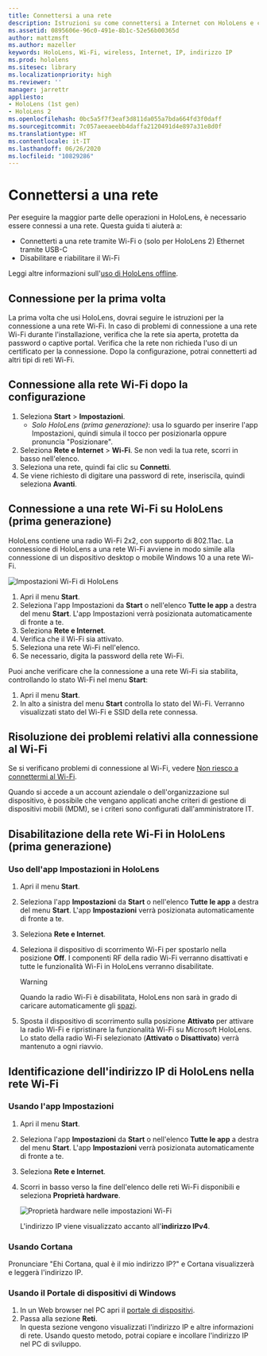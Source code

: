 ```yaml
---
title: Connettersi a una rete
description: Istruzioni su come connettersi a Internet con HoloLens e come identificare l'indirizzo IP del dispositivo.
ms.assetid: 0895606e-96c0-491e-8b1c-52e56b00365d
author: mattzmsft
ms.author: mazeller
keywords: HoloLens, Wi-Fi, wireless, Internet, IP, indirizzo IP
ms.prod: hololens
ms.sitesec: library
ms.localizationpriority: high
ms.reviewer: ''
manager: jarrettr
appliesto:
- HoloLens (1st gen)
- HoloLens 2
ms.openlocfilehash: 0bc5a5f7f3eaf3d811da055a7bda664fd3f0daff
ms.sourcegitcommit: 7c057aeeaeebb4daffa2120491d4e897a31e8d0f
ms.translationtype: HT
ms.contentlocale: it-IT
ms.lasthandoff: 06/26/2020
ms.locfileid: "10829286"
---
```

# Connettersi a una rete

Per eseguire la maggior parte delle operazioni in HoloLens, è necessario essere connessi a una rete. Questa guida ti aiuterà a:

- Connetterti a una rete tramite Wi-Fi o (solo per HoloLens 2) Ethernet tramite USB-C
- Disabilitare e riabilitare il Wi-Fi

Leggi altre informazioni sull'[uso di HoloLens offline](hololens-offline.md).

## Connessione per la prima volta

La prima volta che usi HoloLens, dovrai seguire le istruzioni per la connessione a una rete Wi-Fi. In caso di problemi di connessione a una rete Wi-Fi durante l'installazione, verifica che la rete sia aperta, protetta da password o captive portal. Verifica che la rete non richieda l'uso di un certificato per la connessione. Dopo la configurazione, potrai connetterti ad altri tipi di reti Wi-Fi.

## Connessione alla rete Wi-Fi dopo la configurazione

1. Seleziona **Start** > **Impostazioni**.
   - *Solo HoloLens (prima generazione)*: usa lo sguardo per inserire l'app Impostazioni, quindi simula il tocco per posizionarla oppure pronuncia "Posizionare".
1. Seleziona **Rete e Internet** > **Wi-Fi**. Se non vedi la tua rete, scorri in basso nell'elenco.
1. Seleziona una rete, quindi fai clic su **Connetti**.
1. Se viene richiesto di digitare una password di rete, inseriscila, quindi seleziona **Avanti**.

## Connessione a una rete Wi-Fi su HoloLens (prima generazione)

HoloLens contiene una radio Wi-Fi 2x2, con supporto di 802.11ac. La connessione di HoloLens a una rete Wi-Fi avviene in modo simile alla connessione di un dispositivo desktop o mobile Windows 10 a una rete Wi-Fi.

![Impostazioni Wi-Fi di HoloLens](./images/wifi-hololens-600px.jpg)

1. Apri il menu **Start**.
1. Seleziona l'app Impostazioni da **Start** o nell'elenco **Tutte le app** a destra del menu **Start**. L'app Impostazioni verrà posizionata automaticamente di fronte a te.
1. Seleziona **Rete e Internet**.
1. Verifica che il Wi-Fi sia attivato.
1. Seleziona una rete Wi-Fi nell'elenco.
1. Se necessario, digita la password della rete Wi-Fi.

Puoi anche verificare che la connessione a una rete Wi-Fi sia stabilita, controllando lo stato Wi-Fi nel menu **Start**:

1. Apri il menu **Start**.
1. In alto a sinistra del menu **Start** controlla lo stato del Wi-Fi. Verranno visualizzati stato del Wi-Fi e SSID della rete connessa.

## Risoluzione dei problemi relativi alla connessione al Wi-Fi

Se si verificano problemi di connessione al Wi-Fi, vedere [Non riesco a connettermi al Wi-Fi](./hololens-faq.md#i-cant-connect-to-wi-fi).

Quando si accede a un account aziendale o dell'organizzazione sul dispositivo, è possibile che vengano applicati anche criteri di gestione di dispositivi mobili (MDM), se i criteri sono configurati dall'amministratore IT.

## Disabilitazione della rete Wi-Fi in HoloLens (prima generazione)

### Uso dell'app Impostazioni in HoloLens

1. Apri il menu **Start**.
1. Seleziona l'app **Impostazioni** da **Start** o nell'elenco **Tutte le app** a destra del menu **Start**. L'app **Impostazioni** verrà posizionata automaticamente di fronte a te.
1. Seleziona **Rete e Internet**.
1. Seleziona il dispositivo di scorrimento Wi-Fi per spostarlo nella posizione **Off**. I componenti RF della radio Wi-Fi verranno disattivati e tutte le funzionalità Wi-Fi in HoloLens verranno disabilitate.

    > [!WARNING]
    > Quando la radio Wi-Fi è disabilitata, HoloLens non sarà in grado di caricare automaticamente gli [spazi](hololens-spaces.md).

1. Sposta il dispositivo di scorrimento sulla posizione **Attivato** per attivare la radio Wi-Fi e ripristinare la funzionalità Wi-Fi su Microsoft HoloLens. Lo stato della radio Wi-Fi selezionato (**Attivato** o **Disattivato**) verrà mantenuto a ogni riavvio.

## Identificazione dell'indirizzo IP di HoloLens nella rete Wi-Fi

### Usando l'app Impostazioni

1. Apri il menu **Start**.
1. Seleziona l'app **Impostazioni** da **Start** o nell'elenco **Tutte le app** a destra del menu **Start**. L'app **Impostazioni** verrà posizionata automaticamente di fronte a te.
1. Seleziona **Rete e Internet**.
1. Scorri in basso verso la fine dell'elenco delle reti Wi-Fi disponibili e seleziona **Proprietà hardware**.

    ![Proprietà hardware nelle impostazioni Wi-Fi](./images/wifi-hololens-hwdetails.jpg)

   L'indirizzo IP viene visualizzato accanto all'**indirizzo IPv4**.

### Usando Cortana

Pronunciare "Ehi Cortana, qual è il mio indirizzo IP?" e Cortana visualizzerà e leggerà l'indirizzo IP.

### Usando il Portale di dispositivi di Windows

1. In un Web browser nel PC apri il [portale di dispositivi](/windows/mixed-reality/using-the-windows-device-portal.md#networking).
1. Passa alla sezione **Reti**.  
   In questa sezione vengono visualizzati l'indirizzo IP e altre informazioni di rete. Usando questo metodo, potrai copiare e incollare l'indirizzo IP nel PC di sviluppo.
